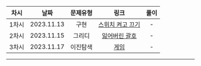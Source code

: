 | 차시 |    날짜    | 문제유형 | 링크 | 풀이 |
|:----:|:---------:|:----:|:-----:|:----:|
| 1차시 | 2023.11.13 | 구현 | [스위치 켜고 끄기](https://www.acmicpc.net/problem/1244) | - |
| 2차시 | 2023.11.15 | 그리디 | [잃어버린 괄호](https://www.acmicpc.net/problem/1541) | - |
| 3차시 | 2023.11.17 | 이진탐색 | [게임](https://www.acmicpc.net/problem/1072) | - |
---